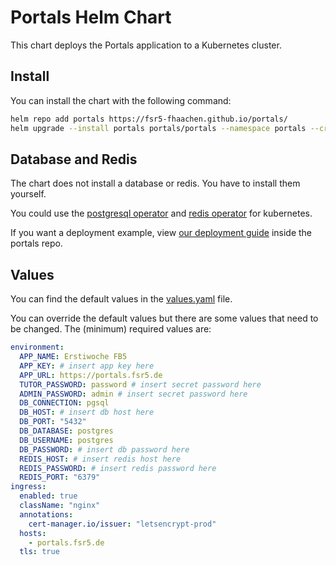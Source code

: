 # Portals Helm Chart

This chart deploys the Portals application to a Kubernetes cluster.

## Install

You can install the chart with the following command:

```sh
helm repo add portals https://fsr5-fhaachen.github.io/portals/
helm upgrade --install portals portals/portals --namespace portals --create-namespace -f values.yaml
```

## Database and Redis

The chart does not install a database or redis. You have to install them yourself. 

You could use the [postgresql operator](https://cloudnative-pg.io/) and [redis operator](https://ot-container-kit.github.io/redis-operator/) for kubernetes.

If you want a deployment example, view [our deployment guide](https://github.com/fsr5-fhaachen/portals/blob/main/deploy/README.md) inside the portals repo.

## Values

You can find the default values in the [values.yaml](values.yaml) file.

You can override the default values but there are some values that need to be changed. The (minimum) required values are:

```yaml
environment: 
  APP_NAME: Erstiwoche FB5
  APP_KEY: # insert app key here
  APP_URL: https://portals.fsr5.de
  TUTOR_PASSWORD: password # insert secret password here
  ADMIN_PASSWORD: admin # insert secret password here
  DB_CONNECTION: pgsql
  DB_HOST: # insert db host here
  DB_PORT: "5432"
  DB_DATABASE: postgres
  DB_USERNAME: postgres
  DB_PASSWORD: # insert db password here
  REDIS_HOST: # insert redis host here
  REDIS_PASSWORD: # insert redis password here
  REDIS_PORT: "6379"
ingress:
  enabled: true
  className: "nginx"
  annotations:
    cert-manager.io/issuer: "letsencrypt-prod"
  hosts:
    - portals.fsr5.de
  tls: true
```
